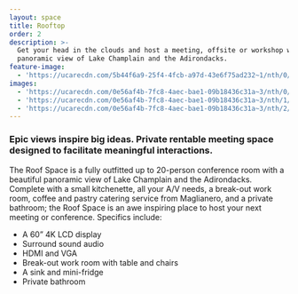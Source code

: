 ```yaml
---
layout: space
title: Rooftop
order: 2
description: >-
  Get your head in the clouds and host a meeting, offsite or workshop with 180°
  panoramic view of Lake Champlain and the Adirondacks. 
feature-image:
  - 'https://ucarecdn.com/5b44f6a9-25f4-4fcb-a97d-43e6f75ad232~1/nth/0/'
images:
  - 'https://ucarecdn.com/0e56af4b-7fc8-4aec-bae1-09b18436c31a~3/nth/0/'
  - 'https://ucarecdn.com/0e56af4b-7fc8-4aec-bae1-09b18436c31a~3/nth/1/'
  - 'https://ucarecdn.com/0e56af4b-7fc8-4aec-bae1-09b18436c31a~3/nth/2/'
---
```

### Epic views inspire big ideas. Private rentable meeting space designed to facilitate meaningful interactions.

The Roof Space is a fully outfitted up to 20-person conference room with a beautiful panoramic view of Lake Champlain and the Adirondacks. Complete with a small kitchenette, all your A/V needs, a break-out work room, coffee and pastry catering service from Maglianero, and a private bathroom; the Roof Space is an awe inspiring place to host your next meeting or conference. Specifics include:

* A 60” 4K LCD display
* Surround sound audio
* HDMI and VGA
* Break-out work room with table and chairs
* A sink and mini-fridge
* Private bathroom
